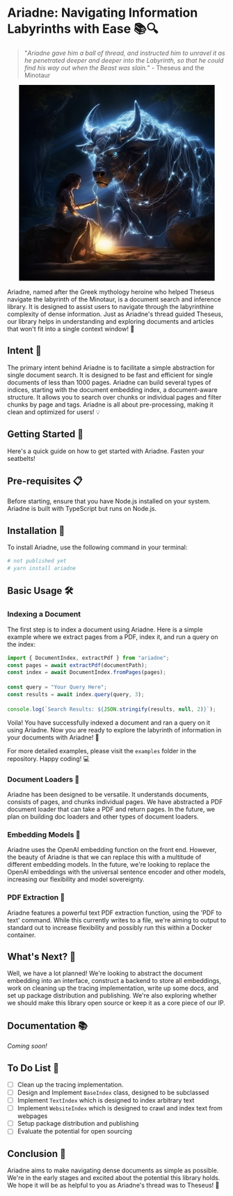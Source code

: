 # Ariadne: Navigating Information Labyrinths with Ease 📚🔍

> "*Ariadne gave him a ball of thread, and instructed him to unravel it as he penetrated deeper and deeper into the Labyrinth, so that he could find his way out when the Beast was slain.*" - Theseus and the Minotaur

<p align="center">
    <img src="ariadne.png" width="450" >
</p>

Ariadne, named after the Greek mythology heroine who helped Theseus navigate the labyrinth of the Minotaur, is a document search and inference library. It is designed to assist users to navigate through the labyrinthine complexity of dense information. Just as Ariadne's thread guided Theseus, our library helps in understanding and exploring documents and articles that won't fit into a single context window! 🐂

## Intent 🎯
The primary intent behind Ariadne is to facilitate a simple abstraction for single document search. It is designed to be fast and efficient for single documents of less than 1000 pages. Ariadne can build several types of indices, starting with the document embedding index, a document-aware structure. It allows you to search over chunks or individual pages and filter chunks by page and tags. Ariadne is all about pre-processing, making it clean and optimized for users! 💡

## Getting Started 🚀

Here's a quick guide on how to get started with Ariadne. Fasten your seatbelts!

## Pre-requisites 📋

Before starting, ensure that you have Node.js installed on your system. Ariadne is built with TypeScript but runs on Node.js.

## Installation 💽

To install Ariadne, use the following command in your terminal:

```bash
# not published yet
# yarn install ariadne
```

## Basic Usage 🛠️

### Indexing a Document

The first step is to index a document using Ariadne. Here is a simple example where we extract pages from a PDF, index it, and run a query on the index:

```javascript
import { DocumentIndex, extractPdf } from "ariadne";
const pages = await extractPdf(documentPath);
const index = await DocumentIndex.fromPages(pages);

const query = "Your Query Here";
const results = await index.query(query, 3);

console.log(`Search Results: ${JSON.stringify(results, null, 2)}`);
```

Voila! You have successfully indexed a document and ran a query on it using Ariadne. Now you are ready to explore the labyrinth of information in your documents with Ariadne! 🎉

For more detailed examples, please visit the `examples` folder in the repository. Happy coding! 💻


### Document Loaders 📂

Ariadne has been designed to be versatile. It understands documents, consists of pages, and chunks individual pages. We have abstracted a PDF document loader that can take a PDF and return pages. In the future, we plan on building doc loaders and other types of document loaders.

### Embedding Models 🤖

Ariadne uses the OpenAI embedding function on the front end. However, the beauty of Ariadne is that we can replace this with a multitude of different embedding models. In the future, we're looking to replace the OpenAI embeddings with the universal sentence encoder and other models, increasing our flexibility and model sovereignty.

### PDF Extraction 📑

Ariadne features a powerful text PDF extraction function, using the 'PDF to text' command. While this currently writes to a file, we're aiming to output to standard out to increase flexibility and possibly run this within a Docker container.

## What's Next? 🔮
Well, we have a lot planned! We're looking to abstract the document embedding into an interface, construct a backend to store all embeddings, work on cleaning up the tracing implementation, write up some docs, and set up package distribution and publishing. We're also exploring whether we should make this library open source or keep it as a core piece of our IP.

## Documentation 📚
*Coming soon!*

## To Do List 📝
- [ ] Clean up the tracing implementation.
- [ ] Design and Implement `BaseIndex` class, designed to be subclassed 
- [ ] Implement `TextIndex` which is designed to index arbitrary text
- [ ] Implement `WebsiteIndex` which is designed to crawl and index text from webpages
- [ ] Setup package distribution and publishing
- [ ] Evaluate the potential for open sourcing

## Conclusion 🎁
Ariadne aims to make navigating dense documents as simple as possible. We're in the early stages and excited about the potential this library holds. We hope it will be as helpful to you as Ariadne's thread was to Theseus! 💫

